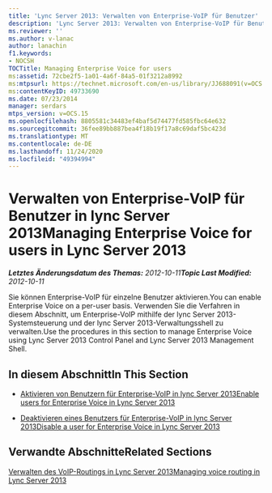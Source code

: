 ```yaml
---
title: 'Lync Server 2013: Verwalten von Enterprise-VoIP für Benutzer'
description: 'Lync Server 2013: Verwalten von Enterprise-VoIP für Benutzer.'
ms.reviewer: ''
ms.author: v-lanac
author: lanachin
f1.keywords:
- NOCSH
TOCTitle: Managing Enterprise Voice for users
ms:assetid: 72cbe2f5-1a01-4a6f-84a5-01f3212a8992
ms:mtpsurl: https://technet.microsoft.com/en-us/library/JJ688091(v=OCS.15)
ms:contentKeyID: 49733690
ms.date: 07/23/2014
manager: serdars
mtps_version: v=OCS.15
ms.openlocfilehash: 8805581c34483ef4baf5d74477fd585fbc64e632
ms.sourcegitcommit: 36fee89bb887bea4f18b19f17a8c69daf5bc423d
ms.translationtype: MT
ms.contentlocale: de-DE
ms.lasthandoff: 11/24/2020
ms.locfileid: "49394994"
---
```

# <a name="managing-enterprise-voice-for-users-in-lync-server-2013"></a><span data-ttu-id="b90b0-103">Verwalten von Enterprise-VoIP für Benutzer in lync Server 2013</span><span class="sxs-lookup"><span data-stu-id="b90b0-103">Managing Enterprise Voice for users in Lync Server 2013</span></span>

<div data-xmlns="http://www.w3.org/1999/xhtml">

<div class="topic" data-xmlns="http://www.w3.org/1999/xhtml" data-msxsl="urn:schemas-microsoft-com:xslt" data-cs="https://msdn.microsoft.com/">

<div data-asp="https://msdn2.microsoft.com/asp">



</div>

<div id="mainSection">

<div id="mainBody"><span data-ttu-id="b90b0-104">

<span> </span></span><span class="sxs-lookup"><span data-stu-id="b90b0-104">

<span> </span></span></span>

<span data-ttu-id="b90b0-105">_**Letztes Änderungsdatum des Themas:** 2012-10-11_</span><span class="sxs-lookup"><span data-stu-id="b90b0-105">_**Topic Last Modified:** 2012-10-11_</span></span>

<span data-ttu-id="b90b0-106">Sie können Enterprise-VoIP für einzelne Benutzer aktivieren.</span><span class="sxs-lookup"><span data-stu-id="b90b0-106">You can enable Enterprise Voice on a per-user basis.</span></span> <span data-ttu-id="b90b0-107">Verwenden Sie die Verfahren in diesem Abschnitt, um Enterprise-VoIP mithilfe der lync Server 2013-Systemsteuerung und der lync Server 2013-Verwaltungsshell zu verwalten.</span><span class="sxs-lookup"><span data-stu-id="b90b0-107">Use the procedures in this section to manage Enterprise Voice using Lync Server 2013 Control Panel and Lync Server 2013 Management Shell.</span></span>

<div>

## <a name="in-this-section"></a><span data-ttu-id="b90b0-108">In diesem Abschnitt</span><span class="sxs-lookup"><span data-stu-id="b90b0-108">In This Section</span></span>

  - [<span data-ttu-id="b90b0-109">Aktivieren von Benutzern für Enterprise-VoIP in lync Server 2013</span><span class="sxs-lookup"><span data-stu-id="b90b0-109">Enable users for Enterprise Voice in Lync Server 2013</span></span>](lync-server-2013-enable-users-for-enterprise-voice.md)

  - [<span data-ttu-id="b90b0-110">Deaktivieren eines Benutzers für Enterprise-VoIP in lync Server 2013</span><span class="sxs-lookup"><span data-stu-id="b90b0-110">Disable a user for Enterprise Voice in Lync Server 2013</span></span>](lync-server-2013-disable-a-user-for-enterprise-voice.md)

</div>

<div>

## <a name="related-sections"></a><span data-ttu-id="b90b0-111">Verwandte Abschnitte</span><span class="sxs-lookup"><span data-stu-id="b90b0-111">Related Sections</span></span>

[<span data-ttu-id="b90b0-112">Verwalten des VoIP-Routings in Lync Server 2013</span><span class="sxs-lookup"><span data-stu-id="b90b0-112">Managing voice routing in Lync Server 2013</span></span>](lync-server-2013-managing-voice-routing.md)

<span data-ttu-id="b90b0-113"></div>

</div>

<span> </span>

</div>

</div>

</span><span class="sxs-lookup"><span data-stu-id="b90b0-113"></div>

</div>

<span> </span>

</div>

</div>

</span></span></div>

